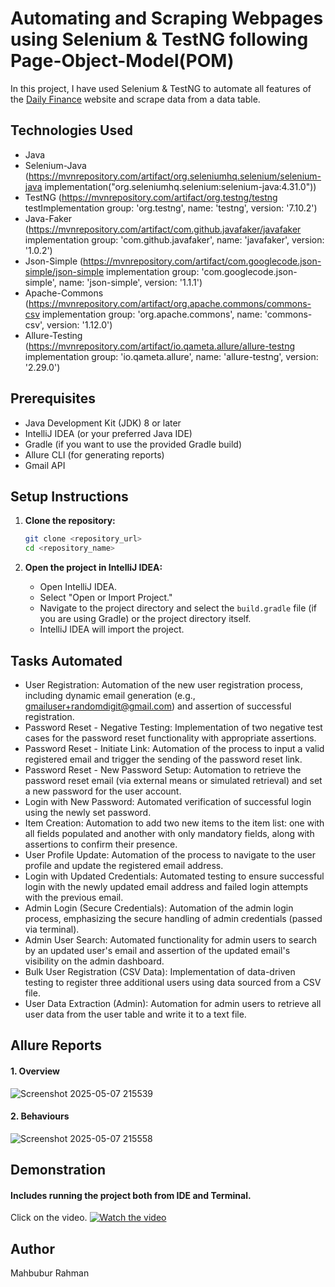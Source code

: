 # Automating and Scraping Webpages using Selenium & TestNG following Page-Object-Model(POM)
In this project, I have used Selenium & TestNG to automate all features of the [Daily Finance](https://dailyfinance.roadtocareer.net/) website and scrape data from a data table. 

## Technologies Used

 * Java
 * Selenium-Java (https://mvnrepository.com/artifact/org.seleniumhq.selenium/selenium-java
   implementation("org.seleniumhq.selenium:selenium-java:4.31.0"))
 * TestNG (https://mvnrepository.com/artifact/org.testng/testng
    testImplementation group: 'org.testng', name: 'testng', version: '7.10.2')
 * Java-Faker (https://mvnrepository.com/artifact/com.github.javafaker/javafaker
    implementation group: 'com.github.javafaker', name: 'javafaker', version: '1.0.2')
 *  Json-Simple (https://mvnrepository.com/artifact/com.googlecode.json-simple/json-simple
    implementation group: 'com.googlecode.json-simple', name: 'json-simple', version: '1.1.1')
 *  Apache-Commons (https://mvnrepository.com/artifact/org.apache.commons/commons-csv
    implementation group: 'org.apache.commons', name: 'commons-csv', version: '1.12.0')
 *  Allure-Testing (https://mvnrepository.com/artifact/io.qameta.allure/allure-testng
    implementation group: 'io.qameta.allure', name: 'allure-testng', version: '2.29.0')
   

 ## Prerequisites
 
  * Java Development Kit (JDK) 8 or later
  * IntelliJ IDEA (or your preferred Java IDE)
  * Gradle (if you want to use the provided Gradle build)
  * Allure CLI (for generating reports)
  * Gmail API 

## Setup Instructions

 1.  **Clone the repository:**

     ```bash
     git clone <repository_url>
     cd <repository_name>
     ```

 2.  **Open the project in IntelliJ IDEA:**

     * Open IntelliJ IDEA.
     * Select "Open or Import Project."
     * Navigate to the project directory and select the `build.gradle` file (if you are using Gradle) or the project directory itself.
     * IntelliJ IDEA will import the project.
## Tasks Automated
* User Registration: Automation of the new user registration process, including dynamic email generation (e.g., gmailuser+randomdigit@gmail.com) and assertion of successful registration.
* Password Reset - Negative Testing: Implementation of two negative test cases for the password reset functionality with appropriate assertions.
* Password Reset - Initiate Link: Automation of the process to input a valid registered email and trigger the sending of the password reset link.
* Password Reset - New Password Setup: Automation to retrieve the password reset email (via external means or simulated retrieval) and set a new password for the user account.
* Login with New Password: Automated verification of successful login using the newly set password.
* Item Creation: Automation to add two new items to the item list: one with all fields populated and another with only mandatory fields, along with assertions to confirm their presence.
* User Profile Update: Automation of the process to navigate to the user profile and update the registered email address.
* Login with Updated Credentials: Automated testing to ensure successful login with the newly updated email address and failed login attempts with the previous email.
* Admin Login (Secure Credentials): Automation of the admin login process, emphasizing the secure handling of admin credentials (passed via terminal).
* Admin User Search: Automated functionality for admin users to search by an updated user's email and assertion of the updated email's visibility on the admin dashboard.
* Bulk User Registration (CSV Data): Implementation of data-driven testing to register three additional users using data sourced from a CSV file.
* User Data Extraction (Admin): Automation for admin users to retrieve all user data from the user table and write it to a text file.

       
## Allure Reports
#### 1. Overview 
![Screenshot 2025-05-07 215539](https://github.com/user-attachments/assets/ae0c91fa-42f9-4b72-83d5-929653cfe1e7)
#### 2. Behaviours 
![Screenshot 2025-05-07 215558](https://github.com/user-attachments/assets/58f2379d-5dae-4a14-95de-94f1e4f4e928)

## Demonstration
#### Includes running the project both from IDE and Terminal.


Click on the video.
[![Watch the video](https://img.youtube.com/vi/<ac9AGWueGK4>/maxresdefault.jpg)](https://youtu.be/ac9AGWueGK4)

##  Author

Mahbubur Rahman
